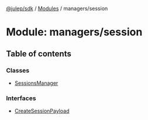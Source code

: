 [@julep/sdk](../README.md) / [Modules](../modules.md) / managers/session

# Module: managers/session

## Table of contents

### Classes

- [SessionsManager](../classes/managers_session.SessionsManager.md)

### Interfaces

- [CreateSessionPayload](../interfaces/managers_session.CreateSessionPayload.md)
